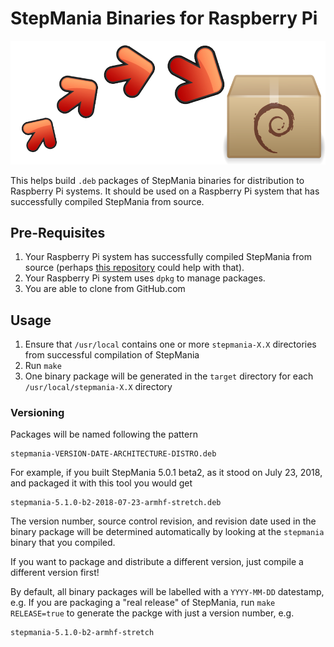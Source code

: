 StepMania Binaries for Raspberry Pi
==============================

![Packaging StepMania on Raspberry Pi](stepmania-deb.png)

This helps build `.deb` packages of StepMania binaries for distribution to Raspberry Pi systems.
It should be used on a Raspberry Pi system that has successfully compiled StepMania from source.

Pre-Requisites
-----

1. Your Raspberry Pi system has successfully compiled StepMania from source (perhaps [this repository](https://github.com/SpottyMatt/raspbian-stepmania-build) could help with that).
2. Your Raspberry Pi system uses `dpkg` to manage packages.
3. You are able to clone from GitHub.com

Usage
-----

1. Ensure that `/usr/local` contains one or more `stepmania-X.X` directories from successful compilation of StepMania
2. Run `make`
3. One binary package will be generated in the `target` directory for each `/usr/local/stepmania-X.X` directory

### Versioning

Packages will be named following the pattern

	stepmania-VERSION-DATE-ARCHITECTURE-DISTRO.deb

For example, if you built StepMania 5.0.1 beta2, as it stood on July 23, 2018, and packaged it with this tool you would get

	stepmania-5.1.0-b2-2018-07-23-armhf-stretch.deb

The version number, source control revision, and revision date used in the binary package
will be determined automatically by looking at the `stepmania` binary that you compiled.

If you want to package and distribute a different version, just compile a different version first!

By default, all binary packages will be labelled with a `YYYY-MM-DD` datestamp, e.g.
If you are packaging a "real release" of StepMania,
run `make RELEASE=true` to generate the packge with just a version number, e.g.

	stepmania-5.1.0-b2-armhf-stretch

